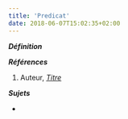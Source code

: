 ```yaml
---
title: 'Predicat'
date: 2018-06-07T15:02:35+02:00
---
```


***Définition*** 

>

***Références***

1. Auteur, <u>*Titre*</u>

***Sujets***

- 
